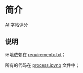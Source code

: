 # 简介

AI 字帖评分

## 说明

环境依赖在 [requirementx.txt](./requirements.txt)；

所有的代码在 [process.ipynb](./process.ipynb) 文件中；

